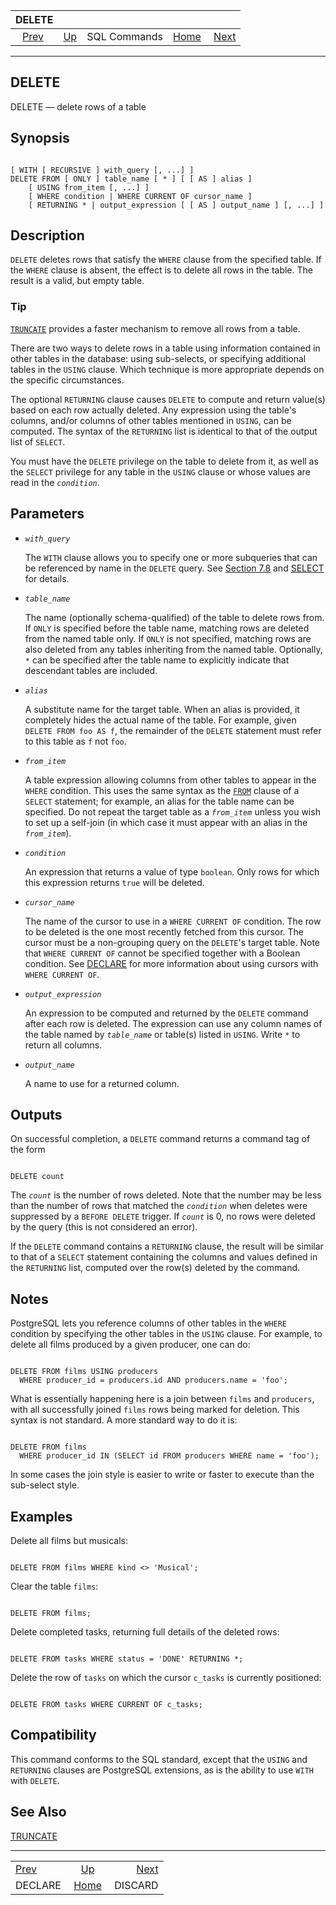 

|                DELETE               |                                        |              |                                                       |                                     |
| :---------------------------------: | :------------------------------------- | :----------: | ----------------------------------------------------: | ----------------------------------: |
| [Prev](sql-declare.html "DECLARE")  | [Up](sql-commands.html "SQL Commands") | SQL Commands | [Home](index.html "PostgreSQL 17devel Documentation") |  [Next](sql-discard.html "DISCARD") |

***

## DELETE

DELETE — delete rows of a table

## Synopsis

```

[ WITH [ RECURSIVE ] with_query [, ...] ]
DELETE FROM [ ONLY ] table_name [ * ] [ [ AS ] alias ]
    [ USING from_item [, ...] ]
    [ WHERE condition | WHERE CURRENT OF cursor_name ]
    [ RETURNING * | output_expression [ [ AS ] output_name ] [, ...] ]
```

## Description

`DELETE` deletes rows that satisfy the `WHERE` clause from the specified table. If the `WHERE` clause is absent, the effect is to delete all rows in the table. The result is a valid, but empty table.

### Tip

[`TRUNCATE`](sql-truncate.html "TRUNCATE") provides a faster mechanism to remove all rows from a table.

There are two ways to delete rows in a table using information contained in other tables in the database: using sub-selects, or specifying additional tables in the `USING` clause. Which technique is more appropriate depends on the specific circumstances.

The optional `RETURNING` clause causes `DELETE` to compute and return value(s) based on each row actually deleted. Any expression using the table's columns, and/or columns of other tables mentioned in `USING`, can be computed. The syntax of the `RETURNING` list is identical to that of the output list of `SELECT`.

You must have the `DELETE` privilege on the table to delete from it, as well as the `SELECT` privilege for any table in the `USING` clause or whose values are read in the *`condition`*.

## Parameters

* *`with_query`*

    The `WITH` clause allows you to specify one or more subqueries that can be referenced by name in the `DELETE` query. See [Section 7.8](queries-with.html "7.8. WITH Queries (Common Table Expressions)") and [SELECT](sql-select.html "SELECT") for details.

* *`table_name`*

    The name (optionally schema-qualified) of the table to delete rows from. If `ONLY` is specified before the table name, matching rows are deleted from the named table only. If `ONLY` is not specified, matching rows are also deleted from any tables inheriting from the named table. Optionally, `*` can be specified after the table name to explicitly indicate that descendant tables are included.

* *`alias`*

    A substitute name for the target table. When an alias is provided, it completely hides the actual name of the table. For example, given `DELETE FROM foo AS f`, the remainder of the `DELETE` statement must refer to this table as `f` not `foo`.

* *`from_item`*

    A table expression allowing columns from other tables to appear in the `WHERE` condition. This uses the same syntax as the [`FROM`](sql-select.html#SQL-FROM "FROM Clause") clause of a `SELECT` statement; for example, an alias for the table name can be specified. Do not repeat the target table as a *`from_item`* unless you wish to set up a self-join (in which case it must appear with an alias in the *`from_item`*).

* *`condition`*

    An expression that returns a value of type `boolean`. Only rows for which this expression returns `true` will be deleted.

* *`cursor_name`*

    The name of the cursor to use in a `WHERE CURRENT OF` condition. The row to be deleted is the one most recently fetched from this cursor. The cursor must be a non-grouping query on the `DELETE`'s target table. Note that `WHERE CURRENT OF` cannot be specified together with a Boolean condition. See [DECLARE](sql-declare.html "DECLARE") for more information about using cursors with `WHERE CURRENT OF`.

* *`output_expression`*

    An expression to be computed and returned by the `DELETE` command after each row is deleted. The expression can use any column names of the table named by *`table_name`* or table(s) listed in `USING`. Write `*` to return all columns.

* *`output_name`*

    A name to use for a returned column.

## Outputs

On successful completion, a `DELETE` command returns a command tag of the form

```

DELETE count
```

The *`count`* is the number of rows deleted. Note that the number may be less than the number of rows that matched the *`condition`* when deletes were suppressed by a `BEFORE DELETE` trigger. If *`count`* is 0, no rows were deleted by the query (this is not considered an error).

If the `DELETE` command contains a `RETURNING` clause, the result will be similar to that of a `SELECT` statement containing the columns and values defined in the `RETURNING` list, computed over the row(s) deleted by the command.

## Notes

PostgreSQL lets you reference columns of other tables in the `WHERE` condition by specifying the other tables in the `USING` clause. For example, to delete all films produced by a given producer, one can do:

```

DELETE FROM films USING producers
  WHERE producer_id = producers.id AND producers.name = 'foo';
```

What is essentially happening here is a join between `films` and `producers`, with all successfully joined `films` rows being marked for deletion. This syntax is not standard. A more standard way to do it is:

```

DELETE FROM films
  WHERE producer_id IN (SELECT id FROM producers WHERE name = 'foo');
```

In some cases the join style is easier to write or faster to execute than the sub-select style.

## Examples

Delete all films but musicals:

```

DELETE FROM films WHERE kind <> 'Musical';
```

Clear the table `films`:

```

DELETE FROM films;
```

Delete completed tasks, returning full details of the deleted rows:

```

DELETE FROM tasks WHERE status = 'DONE' RETURNING *;
```

Delete the row of `tasks` on which the cursor `c_tasks` is currently positioned:

```

DELETE FROM tasks WHERE CURRENT OF c_tasks;
```

## Compatibility

This command conforms to the SQL standard, except that the `USING` and `RETURNING` clauses are PostgreSQL extensions, as is the ability to use `WITH` with `DELETE`.

## See Also

[TRUNCATE](sql-truncate.html "TRUNCATE")

***

|                                     |                                                       |                                     |
| :---------------------------------- | :---------------------------------------------------: | ----------------------------------: |
| [Prev](sql-declare.html "DECLARE")  |         [Up](sql-commands.html "SQL Commands")        |  [Next](sql-discard.html "DISCARD") |
| DECLARE                             | [Home](index.html "PostgreSQL 17devel Documentation") |                             DISCARD |
